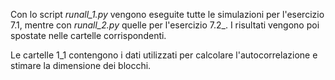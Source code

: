 Con lo script _runall_1.py_ vengono eseguite tutte le simulazioni per l'esercizio 7.1, mentre con _runall_2.py_ quelle per l'esercizio 7.2_. I risultati vengono poi spostate nelle cartelle corrispondenti.

Le cartelle 1_1 contengono i dati utilizzati per calcolare l'autocorrelazione e stimare la dimensione dei blocchi. 
